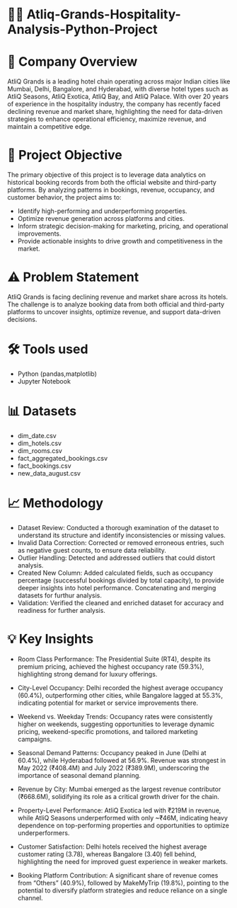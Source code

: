 # 🏨✨ Atliq-Grands-Hospitality-Analysis-Python-Project

# 🏢 Company Overview

AtliQ Grands is a leading hotel chain operating across major Indian cities like  Mumbai, Delhi, Bangalore, and Hyderabad, with diverse hotel types such as AtliQ Seasons, AtliQ Exotica, AtliQ Bay, and AtliQ Palace.
With over 20 years of experience in the hospitality industry, the company has recently faced declining revenue and market share, highlighting the need for data-driven strategies to enhance operational efficiency, maximize revenue, and maintain a competitive edge.

# 🎯 Project Objective

The primary objective of this project is to leverage data analytics on historical booking records from both the official website and third-party platforms. By analyzing patterns in bookings, revenue, occupancy, and customer behavior, the project aims to:

- Identify high-performing and underperforming properties.
- Optimize revenue generation across platforms and cities.
- Inform strategic decision-making for marketing, pricing, and operational improvements.
- Provide actionable insights to drive growth and competitiveness in the market.


# ⚠️ Problem Statement
AtliQ Grands is facing declining revenue and market share across its hotels. The challenge is to analyze booking data from both official and third-party platforms to uncover insights, optimize revenue, and support data-driven decisions.


# 🛠️ Tools used

- Python (pandas,matplotlib)
- Jupyter Notebook

# 📊 Datasets

- dim_date.csv
- dim_hotels.csv
- dim_rooms.csv
- fact_aggregated_bookings.csv
- fact_bookings.csv
- new_data_august.csv

# 📈  Methodology

- Dataset Review: Conducted a thorough examination of the dataset to understand its structure and identify inconsistencies or missing values.
- Invalid Data Correction: Corrected or removed erroneous entries, such as negative guest counts, to ensure data reliability.
- Outlier Handling: Detected and addressed outliers that could distort analysis.
- Created New Column: Added calculated fields, such as occupancy percentage (successful bookings divided by total capacity), to provide deeper insights into hotel performance.
                     Concatenating and merging datasets for furthur analysis.
- Validation: Verified the cleaned and enriched dataset for accuracy and readiness for further analysis.

# 💡 Key Insights

- Room Class Performance:
The Presidential Suite (RT4), despite its premium pricing, achieved the highest occupancy rate (59.3%), highlighting strong demand for luxury offerings.

- City-Level Occupancy:
Delhi recorded the highest average occupancy (60.4%), outperforming other cities, while Bangalore lagged at 55.3%, indicating potential for market or service improvements there.

- Weekend vs. Weekday Trends:
Occupancy rates were consistently higher on weekends, suggesting opportunities to leverage dynamic pricing, weekend-specific promotions, and tailored marketing campaigns.

- Seasonal Demand Patterns:
Occupancy peaked in June (Delhi at 60.4%), while Hyderabad followed at 56.9%. Revenue was strongest in May 2022 (₹408.4M) and July 2022 (₹389.9M), underscoring the importance of seasonal demand planning.

- Revenue by City:
Mumbai emerged as the largest revenue contributor (₹668.6M), solidifying its role as a critical growth driver for the chain.

- Property-Level Performance:
AtliQ Exotica led with ₹219M in revenue, while AtliQ Seasons underperformed with only ~₹46M, indicating heavy dependence on top-performing properties and opportunities to optimize underperformers.

- Customer Satisfaction:
Delhi hotels received the highest average customer rating (3.78), whereas Bangalore (3.40) fell behind, highlighting the need for improved guest experience in weaker markets.

- Booking Platform Contribution:
A significant share of revenue comes from “Others” (40.9%), followed by MakeMyTrip (19.8%), pointing to the potential to diversify platform strategies and reduce reliance on a single channel.


  






  
